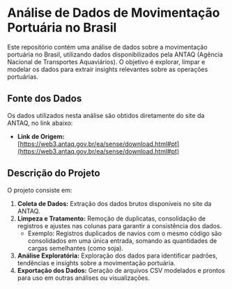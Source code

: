 # Análise de Dados de Movimentação Portuária no Brasil

Este repositório contém uma análise de dados sobre a movimentação portuária no Brasil, utilizando dados disponibilizados pela ANTAQ (Agência Nacional de Transportes Aquaviários). O objetivo é explorar, limpar e modelar os dados para extrair insights relevantes sobre as operações portuárias.

## Fonte dos Dados
Os dados utilizados nesta análise são obtidos diretamente do site da ANTAQ, no link abaixo:
- **Link de Origem:** [https://web3.antaq.gov.br/ea/sense/download.html#pt](https://web3.antaq.gov.br/ea/sense/download.html#pt)

## Descrição do Projeto
O projeto consiste em:
1. **Coleta de Dados:** Extração dos dados brutos disponíveis no site da ANTAQ.
2. **Limpeza e Tratamento:** Remoção de duplicatas, consolidação de registros e ajustes nas colunas para garantir a consistência dos dados.
   - Exemplo: Registros duplicados de navios com o mesmo código são consolidados em uma única entrada, somando as quantidades de cargas semelhantes (como soja).
3. **Análise Exploratória:** Exploração dos dados para identificar padrões, tendências e insights sobre a movimentação portuária.
4. **Exportação dos Dados:** Geração de arquivos CSV modelados e prontos para uso em outras análises ou visualizações.

